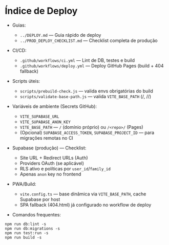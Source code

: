 # Índice de Deploy

- Guias:
  - `../DEPLOY.md` — Guia rápido de deploy
  - `../PROD_DEPLOY_CHECKLIST.md` — Checklist completa de produção

- CI/CD:
  - `.github/workflows/ci.yml` — Lint de DB, testes e build
  - `.github/workflows/deploy.yml` — Deploy GitHub Pages (build + 404 fallback)

- Scripts úteis:
  - `scripts/prebuild-check.js` — valida envs obrigatórias do build
  - `scripts/validate-base-path.js` — valida `VITE_BASE_PATH` (/, /<repo>/)

- Variáveis de ambiente (Secrets GitHub):
  - `VITE_SUPABASE_URL`
  - `VITE_SUPABASE_ANON_KEY`
  - `VITE_BASE_PATH` — `/` (domínio próprio) ou `/<repo>/` (Pages)
  - (Opcional) `SUPABASE_ACCESS_TOKEN`, `SUPABASE_PROJECT_ID` — para migrações remotas no CI

- Supabase (produção) — Checklist:
  - Site URL + Redirect URLs (Auth)
  - Providers OAuth (se aplicável)
  - RLS ativo e políticas por `user_id`/`family_id`
  - Apenas `anon` key no frontend

- PWA/Build:
  - `vite.config.ts` — base dinâmica via `VITE_BASE_PATH`, cache Supabase por host
  - SPA fallback (404.html) já configurado no workflow de deploy

- Comandos frequentes:
```
npm run db:lint -s
npm run db:migrations -s
npm run test:run -s
npm run build -s
``` 